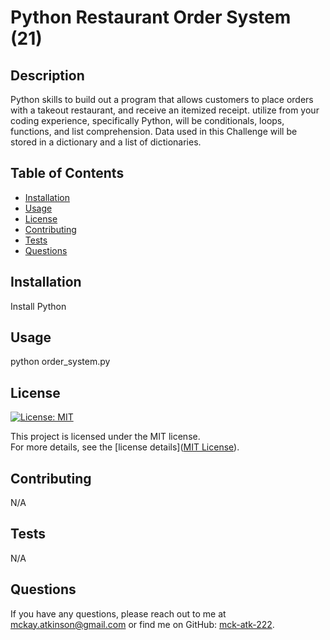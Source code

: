 # Python Restaurant Order System (21)

## Description
Python skills to build out a program that allows customers to place orders with a takeout restaurant, and receive an itemized receipt. utilize from your coding experience, specifically Python, will be conditionals, loops, functions, and list comprehension. Data used in this Challenge will be stored in a dictionary and a list of dictionaries.

## Table of Contents
- [Installation](#installation)
- [Usage](#usage)
- [License](#license)
- [Contributing](#contributing)
- [Tests](#tests)
- [Questions](#questions)

## Installation
Install Python

## Usage
python order_system.py

## License
[![License: MIT](https://img.shields.io/badge/License-MIT-blue.svg)](https://opensource.org/licenses/MIT)

This project is licensed under the MIT license.  
For more details, see the [license details]([MIT License](https://opensource.org/licenses/MIT)).

## Contributing
N/A

## Tests
N/A

## Questions
If you have any questions, please reach out to me at [mckay.atkinson@gmail.com](mailto:mckay.atkinson@gmail.com) or find me on GitHub: [mck-atk-222](https://github.com/mck-atk-222).
